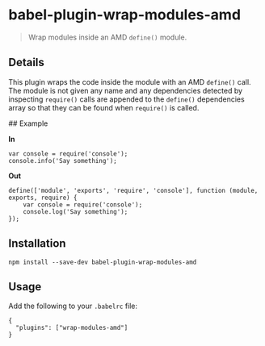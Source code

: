 # babel-plugin-wrap-modules-amd

> Wrap modules inside an AMD `define()` module.

## Details

This plugin wraps the code inside the module with an AMD `define()` call. The 
module is not given any name and any dependencies detected by inspecting 
`require()` calls are appended to the `define()` dependencies array so that they
can be found when `require()` is called.

## Example

**In**

```
var console = require('console');
console.info('Say something');
```

**Out**

```
define(['module', 'exports', 'require', 'console'], function (module, exports, require) {
	var console = require('console');
	console.log('Say something');
});
```

## Installation

```
npm install --save-dev babel-plugin-wrap-modules-amd
```

## Usage

Add the following to your `.babelrc` file:

```
{
  "plugins": ["wrap-modules-amd"]
}
```